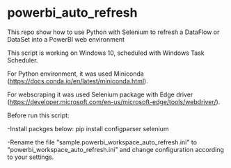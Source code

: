 # powerbi_auto_refresh
This repo show how to use Python with Selenium to refresh a DataFlow or DataSet into a PowerBI web environment

This script is working on Windows 10, scheduled with Windows Task Scheduler.

For Python environment, it was used Miniconda (https://docs.conda.io/en/latest/miniconda.html).

For webscraping it was used Selenium package with Edge driver (https://developer.microsoft.com/en-us/microsoft-edge/tools/webdriver/).


Before run this script:

-Install packges below: pip install configparser selenium

-Rename the file "sample.powerbi_workspace_auto_refresh.ini" to "powerbi_workspace_auto_refresh.ini" and change configuration according to your settings.
